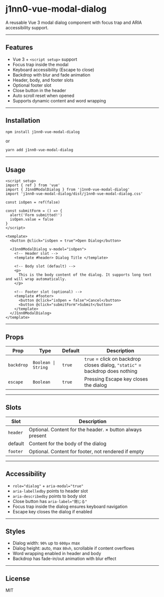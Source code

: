 # j1nn0-vue-modal-dialog

A reusable Vue 3 modal dialog component with focus trap and ARIA accessibility support.

---

## Features

- Vue 3 + `<script setup>` support
- Focus trap inside the modal
- Keyboard accessibility (Escape to close)
- Backdrop with blur and fade animation
- Header, body, and footer slots
- Optional footer slot
- Close button in the header
- Auto scroll reset when opened
- Supports dynamic content and word wrapping

---

## Installation

```bash
npm install j1nn0-vue-modal-dialog
```

or

```bash
yarn add j1nn0-vue-modal-dialog
```

---

## Usage

```vue
<script setup>
import { ref } from 'vue'
import { J1nn0ModalDialog } from 'j1nn0-vue-modal-dialog'
import 'j1nn0-vue-modal-dialog/dist/j1nn0-vue-modal-dialog.css'

const isOpen = ref(false)

const submitForm = () => {
  alert('Form submitted!')
  isOpen.value = false
}
</script>

<template>
  <button @click="isOpen = true">Open Dialog</button>

  <J1nn0ModalDialog v-model="isOpen">
    <!-- Header slot -->
    <template #header> Dialog Title </template>

    <!-- Body slot (default) -->
    <p>
      This is the body content of the dialog. It supports long text and will wrap automatically.
    </p>

    <!-- Footer slot (optional) -->
    <template #footer>
      <button @click="isOpen = false">Cancel</button>
      <button @click="submitForm">Submit</button>
    </template>
  </J1nn0ModalDialog>
</template>
```

---

## Props

| Prop       | Type                | Default | Description                                                                  |
| ---------- | ------------------- | ------- | ---------------------------------------------------------------------------- |
| `backdrop` | `Boolean \| String` | `true`  | `true` = click on backdrop closes dialog, `"static"` = backdrop does nothing |
| `escape`   | `Boolean`           | `true`  | Pressing Escape key closes the dialog                                        |

---

## Slots

| Slot     | Description                                               |
| -------- | --------------------------------------------------------- |
| `header` | Optional. Content for the header. × button always present |
| default  | Content for the body of the dialog                        |
| `footer` | Optional. Content for footer, not rendered if empty       |

---

## Accessibility

- `role="dialog"` + `aria-modal="true"`
- `aria-labelledby` points to header slot
- `aria-describedby` points to body slot
- Close button has `aria-label="閉じる"`
- Focus trap inside the dialog ensures keyboard navigation
- Escape key closes the dialog if enabled

---

## Styles

- Dialog width: `90%` up to `600px` max
- Dialog height: auto, max `80vh`, scrollable if content overflows
- Word wrapping enabled in header and body
- Backdrop has fade-in/out animation with blur effect

---

## License

MIT
